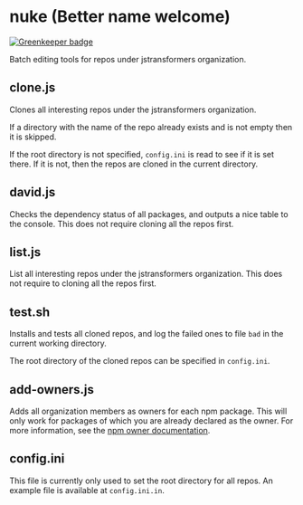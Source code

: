 # nuke (Better name welcome)

[![Greenkeeper badge](https://badges.greenkeeper.io/jstransformers/nuke.svg)](https://greenkeeper.io/)

Batch editing tools for repos under jstransformers organization.

## clone.js

Clones all interesting repos under the jstransformers organization.

If a directory with the name of the repo already exists and is not empty then
it is skipped.

If the root directory is not specified, `config.ini` is read to see if it is
set there. If it is not, then the repos are cloned in the current directory.

## david.js

Checks the dependency status of all packages, and outputs a nice table to the
console. This does not require cloning all the repos first.

## list.js

List all interesting repos under the jstransformers organization. This does not
require to cloning all the repos first.

## test.sh

Installs and tests all cloned repos, and log the failed ones to file `bad` in
the current working directory.

The root directory of the cloned repos can be specified in `config.ini`.

## add-owners.js

Adds all organization members as owners for each npm package. This will only work for packages of which you are already declared as the owner. For more information, see the [npm owner documentation](https://docs.npmjs.com/cli/owner).

## config.ini

This file is currently only used to set the root directory for all repos. An
example file is available at `config.ini.in`.
